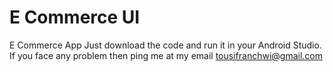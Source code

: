 # E Commerce UI
E Commerce App
Just download the code and run it in your Android Studio.
If you face any problem then ping me at my email tousifranchwi@gmail.com
